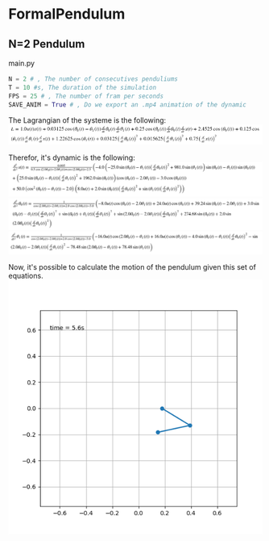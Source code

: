 # FormalPendulum

## N=2 Pendulum

main.py
```Python
N = 2 # , The number of consecutives penduliums
T = 10 #s, The duration of the simulation
FPS = 25 # , The number of fram per seconds
SAVE_ANIM = True # , Do we export an .mp4 animation of the dynamic
```

The Lagrangian of the systeme is the following:
![alt text](https://github.com/UlysseREGLADE/FormalPendulum/blob/master/images/L_2.png)

Therefor, it's dynamic is the following:
![alt text](https://github.com/UlysseREGLADE/FormalPendulum/blob/master/images/x_2.png)
![alt text](https://github.com/UlysseREGLADE/FormalPendulum/blob/master/images/theta0_2.png)
![alt text](https://github.com/UlysseREGLADE/FormalPendulum/blob/master/images/theta1_2.png)

Now, it's possible to calculate the motion of the pendulum given this set of equations.
![alt text](https://github.com/UlysseREGLADE/FormalPendulum/blob/master/images/P_2.png)
